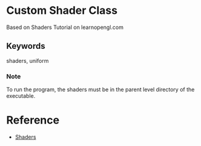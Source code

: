 # Custom Shader Class

Based on Shaders Tutorial on learnopengl.com

## Keywords
shaders, uniform

### Note
To run the program, the shaders must be in the parent level directory of the executable.
# Reference
* [Shaders](https://learnopengl.com/Getting-started/Shaders)

